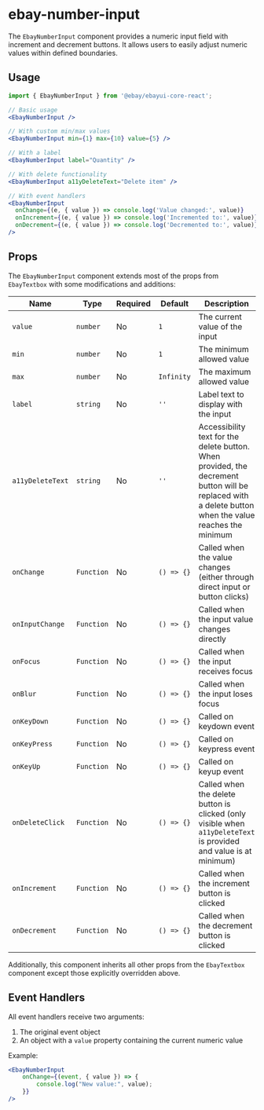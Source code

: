# ebay-number-input

The `EbayNumberInput` component provides a numeric input field with increment and decrement buttons. It allows users to easily adjust numeric values within defined boundaries.

## Usage

```jsx
import { EbayNumberInput } from '@ebay/ebayui-core-react';

// Basic usage
<EbayNumberInput />

// With custom min/max values
<EbayNumberInput min={1} max={10} value={5} />

// With a label
<EbayNumberInput label="Quantity" />

// With delete functionality
<EbayNumberInput a11yDeleteText="Delete item" />

// With event handlers
<EbayNumberInput
  onChange={(e, { value }) => console.log('Value changed:', value)}
  onIncrement={(e, { value }) => console.log('Incremented to:', value)}
  onDecrement={(e, { value }) => console.log('Decremented to:', value)}
/>
```

## Props

The `EbayNumberInput` component extends most of the props from `EbayTextbox` with some modifications and additions:

| Name             | Type       | Required | Default    | Description                                                                                                                                            |
| ---------------- | ---------- | -------- | ---------- | ------------------------------------------------------------------------------------------------------------------------------------------------------ |
| `value`          | `number`   | No       | `1`        | The current value of the input                                                                                                                         |
| `min`            | `number`   | No       | `1`        | The minimum allowed value                                                                                                                              |
| `max`            | `number`   | No       | `Infinity` | The maximum allowed value                                                                                                                              |
| `label`          | `string`   | No       | `''`       | Label text to display with the input                                                                                                                   |
| `a11yDeleteText` | `string`   | No       | `''`       | Accessibility text for the delete button. When provided, the decrement button will be replaced with a delete button when the value reaches the minimum |
| `onChange`       | `Function` | No       | `() => {}` | Called when the value changes (either through direct input or button clicks)                                                                           |
| `onInputChange`  | `Function` | No       | `() => {}` | Called when the input value changes directly                                                                                                           |
| `onFocus`        | `Function` | No       | `() => {}` | Called when the input receives focus                                                                                                                   |
| `onBlur`         | `Function` | No       | `() => {}` | Called when the input loses focus                                                                                                                      |
| `onKeyDown`      | `Function` | No       | `() => {}` | Called on keydown event                                                                                                                                |
| `onKeyPress`     | `Function` | No       | `() => {}` | Called on keypress event                                                                                                                               |
| `onKeyUp`        | `Function` | No       | `() => {}` | Called on keyup event                                                                                                                                  |
| `onDeleteClick`  | `Function` | No       | `() => {}` | Called when the delete button is clicked (only visible when `a11yDeleteText` is provided and value is at minimum)                                      |
| `onIncrement`    | `Function` | No       | `() => {}` | Called when the increment button is clicked                                                                                                            |
| `onDecrement`    | `Function` | No       | `() => {}` | Called when the decrement button is clicked                                                                                                            |

Additionally, this component inherits all other props from the `EbayTextbox` component except those explicitly overridden above.

## Event Handlers

All event handlers receive two arguments:

1. The original event object
2. An object with a `value` property containing the current numeric value

Example:

```jsx
<EbayNumberInput
    onChange={(event, { value }) => {
        console.log("New value:", value);
    }}
/>
```
